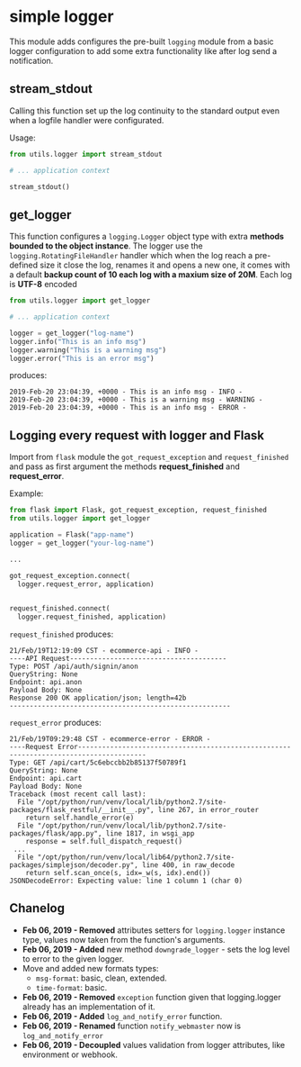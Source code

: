 simple logger
=============

This module adds configures the pre-built `logging` module from a basic logger configuration to add some extra functionality like after log send a notification.

stream_stdout
-------------

Calling this function set up the log continuity to the standard output even when a logfile handler were configurated.

Usage:

```py
from utils.logger import stream_stdout

# ... application context

stream_stdout()
```

get_logger
----------

This function configures a `logging.Logger` object type with extra __methods bounded to the object instance__. The logger use the `logging.RotatingFileHandler` handler which when the log reach  a pre-defined size it close the log, renames it and opens a new one,  it comes with a default __backup count of 10 each log with a maxium size of 20M__. Each log is __UTF-8__ encoded

```py
from utils.logger import get_logger

# ... application context

logger = get_logger("log-name")
logger.info("This is an info msg")
logger.warning("This is a warning msg")
logger.error("This is an error msg")
```

produces:

```console
2019-Feb-20 23:04:39, +0000 - This is an info msg - INFO -
2019-Feb-20 23:04:39, +0000 - This is a warning msg - WARNING -
2019-Feb-20 23:04:39, +0000 - This is an info msg - ERROR -
```

Logging every request with logger and Flask
-------------------------------------------

Import from `flask` module the `got_request_exception` and `request_finished` and pass as first argument the methods __request_finished__ and __request_error__.

Example:

```py
from flask import Flask, got_request_exception, request_finished
from utils.logger import get_logger

application = Flask("app-name")
logger = get_logger("your-log-name")

...

got_request_exception.connect(
  logger.request_error, application)
 

request_finished.connect(
  logger.request_finished, application)
```

`request_finished` produces:

```console
21/Feb/19T12:19:09 CST - ecommerce-api - INFO -
----API Request---------------------------------------
Type: POST /api/auth/signin/anon
QueryString: None
Endpoint: api.anon
Payload Body: None
Response 200 OK application/json; length=42b
-------------------------------------------------------
```

`request_error` produces:

```console
21/Feb/19T09:29:48 CST - ecommerce-error - ERROR -
----Request Error---------------------------------------------------------------------------------------
Type: GET /api/cart/5c6ebccbb2b85137f50789f1
QueryString: None
Endpoint: api.cart
Payload Body: None
Traceback (most recent call last):
  File "/opt/python/run/venv/local/lib/python2.7/site-packages/flask_restful/__init__.py", line 267, in error_router
    return self.handle_error(e)
  File "/opt/python/run/venv/local/lib/python2.7/site-packages/flask/app.py", line 1817, in wsgi_app
    response = self.full_dispatch_request()
 ...
  File "/opt/python/run/venv/local/lib64/python2.7/site-packages/simplejson/decoder.py", line 400, in raw_decode
    return self.scan_once(s, idx=_w(s, idx).end())
JSONDecodeError: Expecting value: line 1 column 1 (char 0)
```

Chanelog
--------

- **Feb 06, 2019 - Removed** attributes setters for `logging.logger` instance type, values now taken from the function's arguments.
- **Feb 06, 2019 - Added** new method `downgrade_logger` - sets the log level to error to the given logger.
- Move and added new formats types:
  + `msg-format`: basic, clean, extended.
  + `time-format`: basic.
- **Feb 06, 2019 - Removed**  `exception` function given that logging.logger already has an implementation of it.
- **Feb 06, 2019 - Added** `log_and_notify_error` function.
- **Feb 06, 2019 - Renamed** function `notify_webmaster` now is `log_and_notify_error`
- **Feb 06, 2019 - Decoupled** values validation from logger attributes, like environment or webhook.
